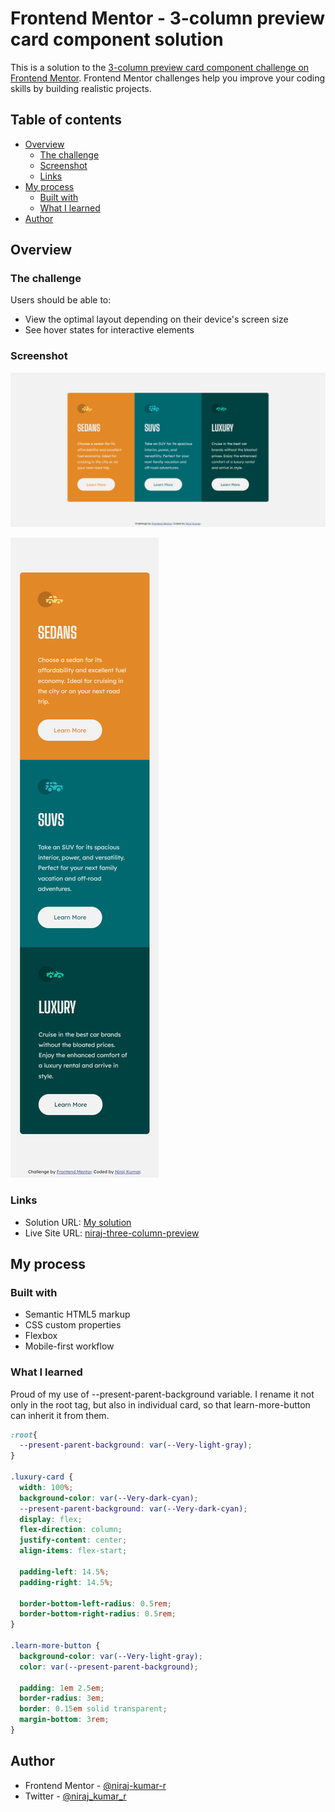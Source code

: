 # Frontend Mentor - 3-column preview card component solution

This is a solution to the [3-column preview card component challenge on Frontend Mentor](https://www.frontendmentor.io/challenges/3column-preview-card-component-pH92eAR2-). Frontend Mentor challenges help you improve your coding skills by building realistic projects. 

## Table of contents

- [Overview](#overview)
  - [The challenge](#the-challenge)
  - [Screenshot](#screenshot)
  - [Links](#links)
- [My process](#my-process)
  - [Built with](#built-with)
  - [What I learned](#what-i-learned)
- [Author](#author)

## Overview

### The challenge

Users should be able to:

- View the optimal layout depending on their device's screen size
- See hover states for interactive elements

### Screenshot

![desktop](finished-screenshots/desktop.png)

![Mobile](finished-screenshots/mobile.png)


### Links

- Solution URL: [My solution](https://your-solution-url.com)
- Live Site URL: [niraj-three-column-preview](https://niraj-three-column-preview.netlify.app/)

## My process

### Built with

- Semantic HTML5 markup
- CSS custom properties
- Flexbox
- Mobile-first workflow


### What I learned

Proud of my use of --present-parent-background variable. I rename it not only in the root tag, but also in individual card, so that learn-more-button can inherit it from them.

```css
:root{
  --present-parent-background: var(--Very-light-gray);
}

.luxury-card {
  width: 100%;
  background-color: var(--Very-dark-cyan);
  --present-parent-background: var(--Very-dark-cyan);
  display: flex;
  flex-direction: column;
  justify-content: center;
  align-items: flex-start;

  padding-left: 14.5%;
  padding-right: 14.5%;

  border-bottom-left-radius: 0.5rem;
  border-bottom-right-radius: 0.5rem;
}

.learn-more-button {
  background-color: var(--Very-light-gray);
  color: var(--present-parent-background);

  padding: 1em 2.5em;
  border-radius: 3em;
  border: 0.15em solid transparent;
  margin-bottom: 3rem;
}

```


## Author

<!-- - Website - [Add your name here](https://www.your-site.com) -->
- Frontend Mentor - [@niraj-kumar-r](https://www.frontendmentor.io/profile/niraj-kumar-r)
- Twitter - [@niraj_kumar_r](https://twitter.com/niraj_kumar_r)
